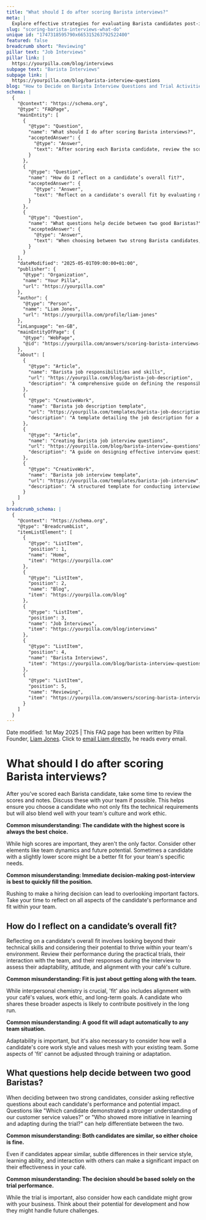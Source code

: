 ```yaml
---
title: "What should I do after scoring Barista interviews?"
meta: |
  Explore effective strategies for evaluating Barista candidates post-interview, focusing on team fit and potential beyond just technical skills.
slug: "scoring-barista-interviews-what-do"
unique id: "1747318595790x665315263792522400"
featured: false
breadcrumb short: "Reviewing"
pillar text: "Job Interviews"
pillar link: |
  https://yourpilla.com/blog/interviews
subpage text: "Barista Interviews"
subpage link: |
  https://yourpilla.com/blog/barista-interview-questions
blog: "How to Decide on Barista Interview Questions and Trial Activities"
schema: |
  {
    "@context": "https://schema.org",
    "@type": "FAQPage",
    "mainEntity": [
      {
        "@type": "Question",
        "name": "What should I do after scoring Barista interviews?",
        "acceptedAnswer": {
          "@type": "Answer",
          "text": "After scoring each Barista candidate, review the scores and notes, and if possible, discuss them with your team. This collaborative review helps ensure that the chosen candidate fits well with the technical requirements, team culture, and work ethics. Consider various factors beyond scores, such as team dynamics and potential for growth, as a candidate with a slightly lower score might better meet specific team needs."
        }
      },
      {
        "@type": "Question",
        "name": "How do I reflect on a candidate’s overall fit?",
        "acceptedAnswer": {
          "@type": "Answer",
          "text": "Reflect on a candidate's overall fit by evaluating more than their technical skills. Consider their ability to thrive within your team's environment, including interaction with team members, performance during practical trials, and alignment with your café's values and goals. This comprehensive view helps determine whether a candidate will be a positive long-term addition to your team."
        }
      },
      {
        "@type": "Question",
        "name": "What questions help decide between two good Baristas?",
        "acceptedAnswer": {
          "@type": "Answer",
          "text": "When choosing between two strong Barista candidates, ask reflective questions that assess their understanding of customer service values, initiative, and adaptability. Consider how each candidate might fit into and grow with your business, focusing on their potential contributions and ability to handle future challenges."
        }
      }
    ],
    "dateModified": "2025-05-01T09:00:00+01:00",
    "publisher": {
      "@type": "Organization",
      "name": "Your Pilla",
      "url": "https://yourpilla.com"
    },
    "author": {
      "@type": "Person",
      "name": "Liam Jones",
      "url": "https://yourpilla.com/profile/liam-jones"
    },
    "inLanguage": "en-GB",
    "mainEntityOfPage": {
      "@type": "WebPage",
      "@id": "https://yourpilla.com/answers/scoring-barista-interviews-what-do"
    },
    "about": [
      {
        "@type": "Article",
        "name": "Barista job responsibilities and skills",
        "url": "https://yourpilla.com/blog/barista-job-description",
        "description": "A comprehensive guide on defining the responsibilities and skills necessary for a Barista position."
      },
      {
        "@type": "CreativeWork",
        "name": "Barista job description template",
        "url": "https://yourpilla.com/templates/barista-job-description",
        "description": "A template detailing the job description for a Barista, including required skills and responsibilities."
      },
      {
        "@type": "Article",
        "name": "Creating Barista job interview questions",
        "url": "https://yourpilla.com/blog/barista-interview-questions",
        "description": "A guide on designing effective interview questions for hiring Baristas."
      },
      {
        "@type": "CreativeWork",
        "name": "Barista job interview template",
        "url": "https://yourpilla.com/templates/barista-job-interview",
        "description": "A structured template for conducting interviews with Barista candidates."
      }
    ]
  }
breadcrumb_schema: |
  {
    "@context": "https://schema.org",
    "@type": "BreadcrumbList",
    "itemListElement": [
      {
        "@type": "ListItem",
        "position": 1,
        "name": "Home",
        "item": "https://yourpilla.com"
      },
      {
        "@type": "ListItem",
        "position": 2,
        "name": "Blog",
        "item": "https://yourpilla.com/blog"
      },
      {
        "@type": "ListItem",
        "position": 3,
        "name": "Job Interviews",
        "item": "https://yourpilla.com/blog/interviews"
      },
      {
        "@type": "ListItem",
        "position": 4,
        "name": "Barista Interviews",
        "item": "https://yourpilla.com/blog/barista-interview-questions"
      },
      {
        "@type": "ListItem",
        "position": 5,
        "name": "Reviewing",
        "item": "https://yourpilla.com/answers/scoring-barista-interviews-what-do"
      }
    ]
  }
---
```


Date modified: 1st May 2025 | This FAQ page has been written by Pilla Founder, [Liam Jones](https://yourpilla.com/profile/liam-jones). Click to [email Liam directly](https://mailto:liam@yourpilla.com), he reads every email.

# What should I do after scoring Barista interviews?

After you've scored each Barista candidate, take some time to review the scores and notes. Discuss these with your team if possible. This helps ensure you choose a candidate who not only fits the technical requirements but will also blend well with your team's culture and work ethic.

**Common misunderstanding: The candidate with the highest score is always the best choice.**

While high scores are important, they aren't the only factor. Consider other elements like team dynamics and future potential. Sometimes a candidate with a slightly lower score might be a better fit for your team's specific needs.

**Common misunderstanding: Immediate decision-making post-interview is best to quickly fill the position.**

Rushing to make a hiring decision can lead to overlooking important factors. Take your time to reflect on all aspects of the candidate's performance and fit within your team.

## How do I reflect on a candidate’s overall fit?

Reflecting on a candidate's overall fit involves looking beyond their technical skills and considering their potential to thrive within your team's environment. Review their performance during the practical trials, their interaction with the team, and their responses during the interview to assess their adaptability, attitude, and alignment with your café's culture.

**Common misunderstanding: Fit is just about getting along with the team.**

While interpersonal chemistry is crucial, 'fit' also includes alignment with your café's values, work ethic, and long-term goals. A candidate who shares these broader aspects is likely to contribute positively in the long run.

**Common misunderstanding: A good fit will adapt automatically to any team situation.**

Adaptability is important, but it's also necessary to consider how well a candidate's core work style and values mesh with your existing team. Some aspects of 'fit' cannot be adjusted through training or adaptation.

## What questions help decide between two good Baristas?

When deciding between two strong candidates, consider asking reflective questions about each candidate's performance and potential impact. Questions like "Which candidate demonstrated a stronger understanding of our customer service values?" or "Who showed more initiative in learning and adapting during the trial?" can help differentiate between the two.

**Common misunderstanding: Both candidates are similar, so either choice is fine.**

Even if candidates appear similar, subtle differences in their service style, learning ability, and interaction with others can make a significant impact on their effectiveness in your café.

**Common misunderstanding: The decision should be based solely on the trial performance.**

While the trial is important, also consider how each candidate might grow with your business. Think about their potential for development and how they might handle future challenges.